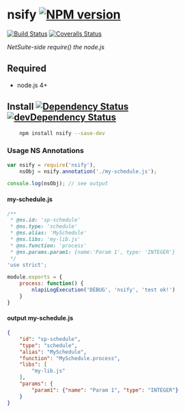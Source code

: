 # nsify [![NPM version][npm-image]][npm-url]
[![Build Status][travis-image]][travis-url] [![Coveralls Status][coveralls-image]][coveralls-url]

*NetSuite-side require() the node.js*  

## Required
 * node.js 4+

## Install [![Dependency Status][david-image]][david-url] [![devDependency Status][david-image-dev]][david-url-dev]
```bash
    npm install nsify --save-dev
```

### Usage NS Annotations

```javascript
var nsify = require('nsify'),
    nsObj = nsify.annotation('./my-schedule.js');

console.log(nsObj); // see output
```

#### my-schedule.js
```javascript
/**
 * @ns.id: 'sp-schedule'
 * @ns.type: 'schedule'
 * @ns.alias: 'MySchedule'
 * @ns.libs: 'my-lib.js'
 * @ns.function: 'process'
 * @ns.params.param1: {name:'Param 1', type: 'INTEGER'}
 */
'use strict';

module.exports = {
    process: function() {
        nlapiLogExecution('DEBUG', 'nsify', 'test ok!')
    }
}
``` 

#### output my-schedule.js
```json
{
    "id": "sp-schedule",
    "type": "schedule",
    "alias": "MySchedule",
    "function": "MySchedule.process",
    "libs": [
        "my-lib.js"
    ],
    "params": {
        "param1": {"name": "Param 1", "type": "INTEGER"}
    }
}
```

[npm-url]: https://npmjs.org/package/nsify
[npm-image]: http://img.shields.io/npm/v/nsify.svg

[travis-url]: https://travis-ci.org/suiteplus/nsify
[travis-image]: https://img.shields.io/travis/suiteplus/nsify.svg

[coveralls-url]: https://coveralls.io/r/suiteplus/nsify
[coveralls-image]: http://img.shields.io/coveralls/suiteplus/nsify/master.svg

[david-url]: https://david-dm.org/suiteplus/nsify
[david-image]: https://david-dm.org/suiteplus/nsify.svg

[david-url-dev]: https://david-dm.org/suiteplus/nsify#info=devDependencies
[david-image-dev]: https://david-dm.org/suiteplus/nsify/dev-status.svg